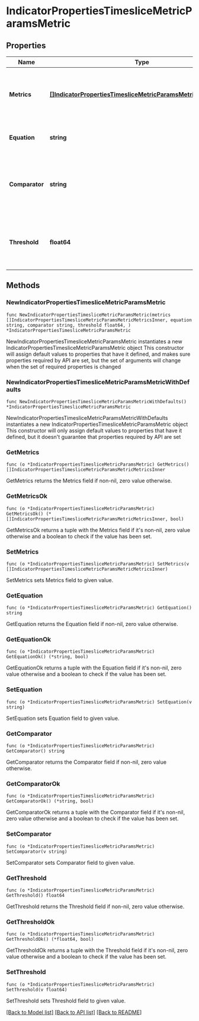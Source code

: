# IndicatorPropertiesTimesliceMetricParamsMetric

## Properties

Name | Type | Description | Notes
------------ | ------------- | ------------- | -------------
**Metrics** | [**[]IndicatorPropertiesTimesliceMetricParamsMetricMetricsInner**](IndicatorPropertiesTimesliceMetricParamsMetricMetricsInner.md) | List of metrics with their name, aggregation type, and field. | 
**Equation** | **string** | The equation to calculate the metric. | 
**Comparator** | **string** | The comparator to use to compare the equation to the threshold. | 
**Threshold** | **float64** | The threshold used to determine if the metric is a good slice or not. | 

## Methods

### NewIndicatorPropertiesTimesliceMetricParamsMetric

`func NewIndicatorPropertiesTimesliceMetricParamsMetric(metrics []IndicatorPropertiesTimesliceMetricParamsMetricMetricsInner, equation string, comparator string, threshold float64, ) *IndicatorPropertiesTimesliceMetricParamsMetric`

NewIndicatorPropertiesTimesliceMetricParamsMetric instantiates a new IndicatorPropertiesTimesliceMetricParamsMetric object
This constructor will assign default values to properties that have it defined,
and makes sure properties required by API are set, but the set of arguments
will change when the set of required properties is changed

### NewIndicatorPropertiesTimesliceMetricParamsMetricWithDefaults

`func NewIndicatorPropertiesTimesliceMetricParamsMetricWithDefaults() *IndicatorPropertiesTimesliceMetricParamsMetric`

NewIndicatorPropertiesTimesliceMetricParamsMetricWithDefaults instantiates a new IndicatorPropertiesTimesliceMetricParamsMetric object
This constructor will only assign default values to properties that have it defined,
but it doesn't guarantee that properties required by API are set

### GetMetrics

`func (o *IndicatorPropertiesTimesliceMetricParamsMetric) GetMetrics() []IndicatorPropertiesTimesliceMetricParamsMetricMetricsInner`

GetMetrics returns the Metrics field if non-nil, zero value otherwise.

### GetMetricsOk

`func (o *IndicatorPropertiesTimesliceMetricParamsMetric) GetMetricsOk() (*[]IndicatorPropertiesTimesliceMetricParamsMetricMetricsInner, bool)`

GetMetricsOk returns a tuple with the Metrics field if it's non-nil, zero value otherwise
and a boolean to check if the value has been set.

### SetMetrics

`func (o *IndicatorPropertiesTimesliceMetricParamsMetric) SetMetrics(v []IndicatorPropertiesTimesliceMetricParamsMetricMetricsInner)`

SetMetrics sets Metrics field to given value.


### GetEquation

`func (o *IndicatorPropertiesTimesliceMetricParamsMetric) GetEquation() string`

GetEquation returns the Equation field if non-nil, zero value otherwise.

### GetEquationOk

`func (o *IndicatorPropertiesTimesliceMetricParamsMetric) GetEquationOk() (*string, bool)`

GetEquationOk returns a tuple with the Equation field if it's non-nil, zero value otherwise
and a boolean to check if the value has been set.

### SetEquation

`func (o *IndicatorPropertiesTimesliceMetricParamsMetric) SetEquation(v string)`

SetEquation sets Equation field to given value.


### GetComparator

`func (o *IndicatorPropertiesTimesliceMetricParamsMetric) GetComparator() string`

GetComparator returns the Comparator field if non-nil, zero value otherwise.

### GetComparatorOk

`func (o *IndicatorPropertiesTimesliceMetricParamsMetric) GetComparatorOk() (*string, bool)`

GetComparatorOk returns a tuple with the Comparator field if it's non-nil, zero value otherwise
and a boolean to check if the value has been set.

### SetComparator

`func (o *IndicatorPropertiesTimesliceMetricParamsMetric) SetComparator(v string)`

SetComparator sets Comparator field to given value.


### GetThreshold

`func (o *IndicatorPropertiesTimesliceMetricParamsMetric) GetThreshold() float64`

GetThreshold returns the Threshold field if non-nil, zero value otherwise.

### GetThresholdOk

`func (o *IndicatorPropertiesTimesliceMetricParamsMetric) GetThresholdOk() (*float64, bool)`

GetThresholdOk returns a tuple with the Threshold field if it's non-nil, zero value otherwise
and a boolean to check if the value has been set.

### SetThreshold

`func (o *IndicatorPropertiesTimesliceMetricParamsMetric) SetThreshold(v float64)`

SetThreshold sets Threshold field to given value.



[[Back to Model list]](../README.md#documentation-for-models) [[Back to API list]](../README.md#documentation-for-api-endpoints) [[Back to README]](../README.md)


